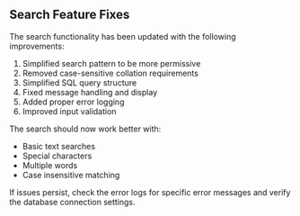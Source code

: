 ## Search Feature Fixes

The search functionality has been updated with the following improvements:

1. Simplified search pattern to be more permissive
2. Removed case-sensitive collation requirements
3. Simplified SQL query structure
4. Fixed message handling and display
5. Added proper error logging
6. Improved input validation

The search should now work better with:
- Basic text searches
- Special characters
- Multiple words
- Case insensitive matching

If issues persist, check the error logs for specific error messages and verify the database connection settings.
